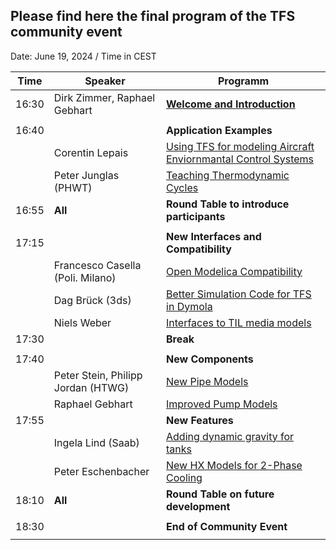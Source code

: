 Please find here the final program of the TFS community event
---------------------------------------------
Date: June 19, 2024 / Time in CEST


| **Time**  | **Speaker**                            | **Programm**                                                          |
| ----- | ---------------------------------- | ----------------------------------------------------------------- |
| 16:30 | Dirk Zimmer, Raphael Gebhart       | **[Welcome and Introduction](./TFS_CommunityEvent_IntroZimmer.pdf)**     |
|       |                                    |                                                                   |
| 16:40 |                                    | **Application Examples**                                              |
|       | Corentin Lepais                    | [Using TFS for modeling Aircraft Enviornmantal Control Systems](./TFS_CommunityEvent_Lepais.pdf)      |
|       | Peter Junglas (PHWT)               | [Teaching Thermodynamic Cycles](https://www.peter-junglas.de/fh/talks/2024-dlr/html/index.html)       |
| 16:55 | **All**                                | **Round Table to introduce participants**                             |
|       |                                    |                                                                   |
| 17:15 |                                    | **New Interfaces and Compatibility**                                  |
|       | Francesco Casella (Poli. Milano)   | [Open Modelica Compatibility](https://libraries.openmodelica.org/branches/master/ThermofluidStream/ThermofluidStream.html)         |
|       | Dag Brück (3ds)                    | [Better Simulation Code for TFS in Dymola](./TFS_CommunityEvent_Brueck.pdf)   |
|       | Niels Weber                        | [Interfaces to TIL media models](./TFS_CommunityEvent_Weber.pdf)   |
| 17:30 |                                    | **Break**                                                             |
|       |                                    |                                                                   |
| 17:40 |                                    | **New Components**                                                    |
|       | Peter Stein, Philipp Jordan (HTWG) | [New Pipe Models](./TFS_CommunityEvent_Stein.pdf)                     |
|       | Raphael Gebhart                    | [Improved Pump Models](./TFS_CommunityEvent_Gebhart.pdf)              |
| 17:55 |                                    | **New Features**                                                      |
|       | Ingela Lind (Saab)                 | [Adding dynamic gravity for tanks](./TFS_CommunityEvent_Lind.pdf)      |
|       | Peter Eschenbacher                 | [New HX Models for 2-Phase Cooling](./TFS_CommunityEvent_Eschenbacher.pdf)        |
| 18:10 | **All**                                | **Round Table on future development**                                 |
|       |                                    |                                                                   |
| 18:30 |                                    | **End of Community Event**                                            |
|       |                                    |                                                                   |
